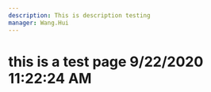 ```yaml
---
description: This is description testing
manager: Wang.Hui
---
```

# this is a test page 9/22/2020 11:22:24 AM
